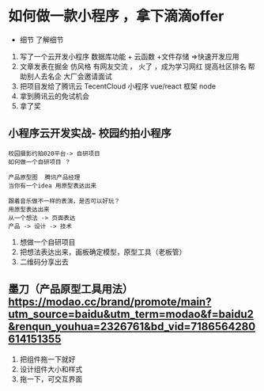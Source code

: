# 如何做一款小程序 ，拿下滴滴offer
- 细节 了解细节
1. 写了一个云开发小程序
    数据库功能 + 云函数 +文件存储    =>快速开发应用
2. 文章发表在掘金 仿风格
    有网友交流 ， 火了 ，成为学习网红  提高社区排名
    帮助别人去名企  大厂会邀请面试
3. 把项目发给了腾讯云
    TecentCloud 
    小程序 vue/react 框架 node 
4. 拿到腾讯云的免试机会
5. 拿了奖
## 小程序云开发实战- 校园约拍小程序
    校园摄影约拍020平台-> 自研项目
    如何做一个自研项目 ？ 

    产品原型图  腾讯产品经理
    当你有一个idea 用原型表达出来 

    跟着音乐做不一样的表演，是否可以好玩？
    用原型表达出来
    从一个想法 -> 页面表达 
    产品 -> 设计 -> 技术 
1. 想做一个自研项目
2. 把想法表达出来，画板确定模型，原型工具（老板管）
3. 二维码分享出去
##  墨刀（产品原型工具用法）  https://modao.cc/brand/promote/main?utm_source=baidu&utm_term=modao&f=baidu2&renqun_youhua=2326761&bd_vid=7186564280614151355
1. 把组件拖一下就好
2. 设计组件大小和样式
3. 拖一下，可交互界面



